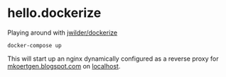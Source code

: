 # hello.dockerize

Playing around with [jwilder/dockerize](https://github.com/jwilder/dockerize)

```console
docker-compose up
```

This will start up an nginx dynamically configured as a reverse proxy for [mkoertgen.blogspot.com](http://mkoertgen.blogspot.com/) on [localhost](http://localhost/).